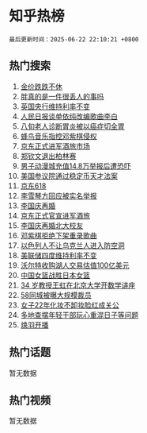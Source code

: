 # 知乎热榜

`最后更新时间：2025-06-22 22:10:21 +0800`

## 热门搜索

1. [金价跌跌不休](https://www.zhihu.com/search?q=%E9%87%91%E4%BB%B7%E8%B7%8C%E8%B7%8C%E4%B8%8D%E4%BC%91)
1. [胖真的是一件很丢人的事吗](https://www.zhihu.com/search?q=%E8%83%96%E7%9C%9F%E7%9A%84%E6%98%AF%E4%B8%80%E4%BB%B6%E5%BE%88%E4%B8%A2%E4%BA%BA%E7%9A%84%E4%BA%8B%E5%90%97)
1. [英国央行维持利率不变](https://www.zhihu.com/search?q=%E8%8B%B1%E5%9B%BD%E5%A4%AE%E8%A1%8C%E7%BB%B4%E6%8C%81%E5%88%A9%E7%8E%87%E4%B8%8D%E5%8F%98)
1. [人民日报谈单依纯改编歌曲李白](https://www.zhihu.com/search?q=%E4%BA%BA%E6%B0%91%E6%97%A5%E6%8A%A5%E8%B0%88%E5%8D%95%E4%BE%9D%E7%BA%AF%E6%94%B9%E7%BC%96%E6%AD%8C%E6%9B%B2%E6%9D%8E%E7%99%BD)
1. [八旬老人诊断胃炎被以癌症切全胃](https://www.zhihu.com/search?q=%E5%85%AB%E6%97%AC%E8%80%81%E4%BA%BA%E8%AF%8A%E6%96%AD%E8%83%83%E7%82%8E%E8%A2%AB%E4%BB%A5%E7%99%8C%E7%97%87%E5%88%87%E5%85%A8%E8%83%83)
1. [蜂鸟音乐指控邓紫棋侵权](https://www.zhihu.com/search?q=%E8%9C%82%E9%B8%9F%E9%9F%B3%E4%B9%90%E6%8C%87%E6%8E%A7%E9%82%93%E7%B4%AB%E6%A3%8B%E4%BE%B5%E6%9D%83)
1. [京东正式进军酒旅市场](https://www.zhihu.com/search?q=%E4%BA%AC%E4%B8%9C%E6%AD%A3%E5%BC%8F%E8%BF%9B%E5%86%9B%E9%85%92%E6%97%85%E5%B8%82%E5%9C%BA)
1. [郑钦文退出柏林赛](https://www.zhihu.com/search?q=%E9%83%91%E9%92%A6%E6%96%87%E9%80%80%E5%87%BA%E6%9F%8F%E6%9E%97%E8%B5%9B)
1. [男子动漫城充值14.8万举报后遭恐吓](https://www.zhihu.com/search?q=%E7%94%B7%E5%AD%90%E5%8A%A8%E6%BC%AB%E5%9F%8E%E5%85%85%E5%80%BC14.8%E4%B8%87%E4%B8%BE%E6%8A%A5%E5%90%8E%E9%81%AD%E6%81%90%E5%90%93)
1. [美国参议院通过稳定币天才法案](https://www.zhihu.com/search?q=%E7%BE%8E%E5%9B%BD%E5%8F%82%E8%AE%AE%E9%99%A2%E9%80%9A%E8%BF%87%E7%A8%B3%E5%AE%9A%E5%B8%81%E5%A4%A9%E6%89%8D%E6%B3%95%E6%A1%88)
1. [京东618](https://www.zhihu.com/search?q=%E4%BA%AC%E4%B8%9C618)
1. [李雪琴方回应被实名举报](https://www.zhihu.com/search?q=%E6%9D%8E%E9%9B%AA%E7%90%B4%E6%96%B9%E5%9B%9E%E5%BA%94%E8%A2%AB%E5%AE%9E%E5%90%8D%E4%B8%BE%E6%8A%A5)
1. [李国庆再婚](https://www.zhihu.com/search?q=%E6%9D%8E%E5%9B%BD%E5%BA%86%E5%86%8D%E5%A9%9A)
1. [京东正式官宣进军酒旅](https://www.zhihu.com/search?q=%E4%BA%AC%E4%B8%9C%E6%AD%A3%E5%BC%8F%E5%AE%98%E5%AE%A3%E8%BF%9B%E5%86%9B%E9%85%92%E6%97%85)
1. [李国庆再婚北大校友](https://www.zhihu.com/search?q=%E6%9D%8E%E5%9B%BD%E5%BA%86%E5%86%8D%E5%A9%9A%E5%8C%97%E5%A4%A7%E6%A0%A1%E5%8F%8B)
1. [邓紫棋拒绝下架重录歌曲](https://www.zhihu.com/search?q=%E9%82%93%E7%B4%AB%E6%A3%8B%E6%8B%92%E7%BB%9D%E4%B8%8B%E6%9E%B6%E9%87%8D%E5%BD%95%E6%AD%8C%E6%9B%B2)
1. [以色列人不让乌克兰人进入防空洞](https://www.zhihu.com/search?q=%E4%BB%A5%E8%89%B2%E5%88%97%E4%BA%BA%E4%B8%8D%E8%AE%A9%E4%B9%8C%E5%85%8B%E5%85%B0%E4%BA%BA%E8%BF%9B%E5%85%A5%E9%98%B2%E7%A9%BA%E6%B4%9E)
1. [美联储四度维持利率不变](https://www.zhihu.com/search?q=%E7%BE%8E%E8%81%94%E5%82%A8%E5%9B%9B%E5%BA%A6%E7%BB%B4%E6%8C%81%E5%88%A9%E7%8E%87%E4%B8%8D%E5%8F%98)
1. [沃尔特收购湖人交易估值100亿美元](https://www.zhihu.com/search?q=%E6%B2%83%E5%B0%94%E7%89%B9%E6%94%B6%E8%B4%AD%E6%B9%96%E4%BA%BA%E4%BA%A4%E6%98%93%E4%BC%B0%E5%80%BC100%E4%BA%BF%E7%BE%8E%E5%85%83)
1. [中国女篮战胜日本女篮](https://www.zhihu.com/search?q=%E4%B8%AD%E5%9B%BD%E5%A5%B3%E7%AF%AE%E6%88%98%E8%83%9C%E6%97%A5%E6%9C%AC%E5%A5%B3%E7%AF%AE)
1. [34 岁教授王虹在北京大学开数学讲座](https://www.zhihu.com/search?q=34%20%E5%B2%81%E6%95%99%E6%8E%88%E7%8E%8B%E8%99%B9%E5%9C%A8%E5%8C%97%E4%BA%AC%E5%A4%A7%E5%AD%A6%E5%BC%80%E6%95%B0%E5%AD%A6%E8%AE%B2%E5%BA%A7)
1. [58同城被曝大规模裁员](https://www.zhihu.com/search?q=58%E5%90%8C%E5%9F%8E%E8%A2%AB%E6%9B%9D%E5%A4%A7%E8%A7%84%E6%A8%A1%E8%A3%81%E5%91%98)
1. [女子22年化妆不卸妆脸红成关公](https://www.zhihu.com/search?q=%E5%A5%B3%E5%AD%9022%E5%B9%B4%E5%8C%96%E5%A6%86%E4%B8%8D%E5%8D%B8%E5%A6%86%E8%84%B8%E7%BA%A2%E6%88%90%E5%85%B3%E5%85%AC)
1. [多地查摆年轻干部玩心重混日子等问题](https://www.zhihu.com/search?q=%E5%A4%9A%E5%9C%B0%E6%9F%A5%E6%91%86%E5%B9%B4%E8%BD%BB%E5%B9%B2%E9%83%A8%E7%8E%A9%E5%BF%83%E9%87%8D%E6%B7%B7%E6%97%A5%E5%AD%90%E7%AD%89%E9%97%AE%E9%A2%98)
1. [焕羽开播](https://www.zhihu.com/search?q=%E7%84%95%E7%BE%BD%E5%BC%80%E6%92%AD)

## 热门话题

暂无数据

## 热门视频

暂无数据